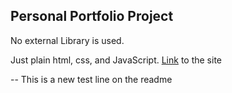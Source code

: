 ## Personal Portfolio Project

No external Library is used.

Just plain html, css, and JavaScript.
[Link](https://portfolio-proj-2022.vercel.app/) to the site

-- This is a new test line on the readme
